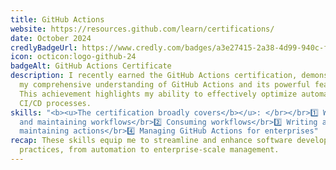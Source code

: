 ```yaml
---
title: GitHub Actions
website: https://resources.github.com/learn/certifications/
date: October 2024
credlyBadgeUrl: https://www.credly.com/badges/a3e27415-2a38-4d99-940c-f3df155fbad1/public_url
icon: octicon:logo-github-24
badgeAlt: GitHub Actions Certificate
description: I recently earned the GitHub Actions certification, demonstrating
  my comprehensive understanding of GitHub Actions and its powerful features.
  This achievement highlights my ability to effectively optimize automation and
  CI/CD processes.
skills: "<b><u>The certification broadly covers</b></u>: </br></br>1️⃣ Writing
  and maintaining workflows</br>2️⃣ Consuming workflows</br>3️⃣ Writing and
  maintaining actions</br>4️⃣ Managing GitHub Actions for enterprises"
recap: These skills equip me to streamline and enhance software development
  practices, from automation to enterprise-scale management.
---
```


